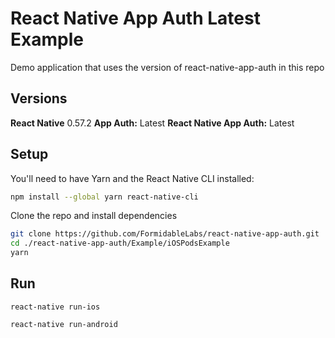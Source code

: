 # React Native App Auth Latest Example

Demo application that uses the version of react-native-app-auth in this repo

## Versions
**React Native** 0.57.2
**App Auth:** Latest
**React Native App Auth:** Latest

## Setup

You'll need to have Yarn and the React Native CLI installed:

```sh
npm install --global yarn react-native-cli
```

Clone the repo and install dependencies

```sh
git clone https://github.com/FormidableLabs/react-native-app-auth.git
cd ./react-native-app-auth/Example/iOSPodsExample
yarn
```

## Run

```
react-native run-ios
```

```
react-native run-android
```
